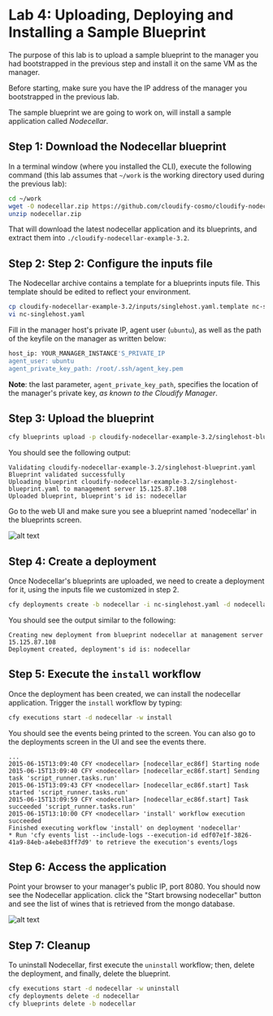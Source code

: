 # Lab 4: Uploading, Deploying and Installing a Sample Blueprint

The purpose of this lab is to upload a sample blueprint to the manager you had bootstrapped in the previous step and install it on the same VM as the manager.

Before starting, make sure you have the IP address of the manager you bootstrapped in the previous lab.

The sample blueprint we are going to work on, will install a sample application called *Nodecellar*.
 
## Step 1: Download the Nodecellar blueprint

In a terminal window (where you installed the CLI), execute the following command (this lab assumes that `~/work` is the working directory used during the previous lab):

```bash
cd ~/work
wget -O nodecellar.zip https://github.com/cloudify-cosmo/cloudify-nodecellar-example/archive/3.2.zip
unzip nodecellar.zip
```

That will download the latest nodecellar application and its blueprints, and extract them into `./cloudify-nodecellar-example-3.2`.

## Step 2: Step 2: Configure the inputs file

The Nodecellar archive contains a template for a blueprints inputs file. This template should be edited to reflect your environment.

```bash
cp cloudify-nodecellar-example-3.2/inputs/singlehost.yaml.template nc-singlehost.yaml
vi nc-singlehost.yaml
```

Fill in the manager host's private IP, agent user (`ubuntu`), as well as the path of the keyfile on the manager as written below:

```bash
host_ip: YOUR_MANAGER_INSTANCE'S_PRIVATE_IP
agent_user: ubuntu
agent_private_key_path: /root/.ssh/agent_key.pem
```

**Note**: the last parameter, `agent_private_key_path`, specifies the location of the manager's private key, *as known to the Cloudify Manager*.

## Step 3: Upload the blueprint

```bash
cfy blueprints upload -p cloudify-nodecellar-example-3.2/singlehost-blueprint.yaml -b nodecellar
```

You should see the following output:

```
Validating cloudify-nodecellar-example-3.2/singlehost-blueprint.yaml
Blueprint validated successfully
Uploading blueprint cloudify-nodecellar-example-3.2/singlehost-blueprint.yaml to management server 15.125.87.108
Uploaded blueprint, blueprint's id is: nodecellar
```

Go to the web UI and make sure you see a blueprint named 'nodecellar' in the blueprints screen.

![alt text](../../../raw/master/lab4/blueprints-screen.png "Blueprints screen")

## Step 4: Create a deployment

Once Nodecellar's blueprints are uploaded, we need to create a deployment for it, using the inputs file we customized in step 2.

```bash
cfy deployments create -b nodecellar -i nc-singlehost.yaml -d nodecellar
```

You should see the output similar to the following:

```
Creating new deployment from blueprint nodecellar at management server 15.125.87.108
Deployment created, deployment's id is: nodecellar
```

## Step 5: Execute the `install` workflow

Once the deployment has been created, we can install the nodecellar application. Trigger the `install` workflow by typing: 

```bash
cfy executions start -d nodecellar -w install
```

You should see the events being printed to the screen. You can also go to the deployments screen in the UI and see the events there. 

```
...
2015-06-15T13:09:40 CFY <nodecellar> [nodecellar_ec86f] Starting node
2015-06-15T13:09:40 CFY <nodecellar> [nodecellar_ec86f.start] Sending task 'script_runner.tasks.run'
2015-06-15T13:09:43 CFY <nodecellar> [nodecellar_ec86f.start] Task started 'script_runner.tasks.run'
2015-06-15T13:09:59 CFY <nodecellar> [nodecellar_ec86f.start] Task succeeded 'script_runner.tasks.run'
2015-06-15T13:10:00 CFY <nodecellar> 'install' workflow execution succeeded
Finished executing workflow 'install' on deployment 'nodecellar'
* Run 'cfy events list --include-logs --execution-id edf07e1f-3826-41a9-84eb-a4ebe83ff7d9' to retrieve the execution's events/logs
```

## Step 6: Access the application

Point your browser to your manager's public IP, port 8080. You should now see the Nodecellar application. click the "Start browsing nodecellar" button and see the list of wines that is retrieved from the mongo database.

![alt text](../../../raw/master/lab4/nodecellar.png "Nodecellar")

## Step 7: Cleanup

To uninstall Nodecellar, first execute the `uninstall` workflow; then, delete the deployment, and finally, delete the blueprint.

```bash
cfy executions start -d nodecellar -w uninstall
cfy deployments delete -d nodecellar
cfy blueprints delete -b nodecellar
```
